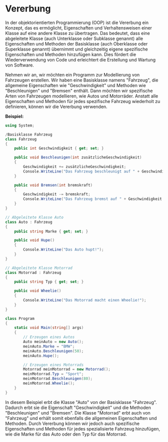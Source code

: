 # Vererbung

In der objektorientierten Programmierung (OOP) ist die Vererbung ein Konzept, das es ermöglicht, Eigenschaften und Verhaltensweisen einer Klasse auf eine andere Klasse zu übertragen. Das bedeutet, dass eine abgeleitete Klasse (auch Unterklasse oder Subklasse genannt) alle Eigenschaften und Methoden der Basisklasse (auch Oberklasse oder Superklasse genannt) übernimmt und gleichzeitig eigene spezifische Eigenschaften und Methoden hinzufügen kann. Dies fördert die Wiederverwendung von Code und erleichtert die Erstellung und Wartung von Software.

Nehmen wir an, wir möchten ein Programm zur Modellierung von Fahrzeugen erstellen. Wir haben eine Basisklasse namens "Fahrzeug", die allgemeine Eigenschaften wie "Geschwindigkeit" und Methoden wie "Beschleunigen" und "Bremsen" enthält. Dann möchten wir spezifische Arten von Fahrzeugen modellieren, wie Autos und Motorräder. Anstatt alle Eigenschaften und Methoden für jedes spezifische Fahrzeug wiederholt zu definieren, können wir die Vererbung verwenden.


**Beispiel:**
```csharp
using System;

/Basisklasse Fahrzeug
class Fahrzeug
{
    public int Geschwindigkeit { get; set; }

    public void Beschleunigen(int zusätzlicheGeschwindigkeit)
    {
        Geschwindigkeit += zusätzlicheGeschwindigkeit;
        Console.WriteLine("Das Fahrzeug beschleunigt auf " + Geschwindigkeit + " km/h.");
    }

    public void Bremsen(int bremskraft)
    {
        Geschwindigkeit -= bremskraft;
        Console.WriteLine("Das Fahrzeug bremst auf " + Geschwindigkeit + " km/h.");
    }
}

// Abgeleitete Klasse Auto
class Auto : Fahrzeug
{
    public string Marke { get; set; }

    public void Hupe()
    {
        Console.WriteLine("Das Auto hupt!");
    }
}

// Abgeleitete Klasse Motorrad
class Motorrad : Fahrzeug
{
    public string Typ { get; set; }

    public void Wheelie()
    {
        Console.WriteLine("Das Motorrad macht einen Wheelie!");
    }
}

class Program
{
    static void Main(string[] args)
    {
        // Erzeugen eines Autos
        Auto meinAuto = new Auto();
        meinAuto.Marke = "BMW";
        meinAuto.Beschleunigen(50);
        meinAuto.Hupe();

        // Erzeugen eines Motorrads
        Motorrad meinMotorrad = new Motorrad();
        meinMotorrad.Typ = "Sport";
        meinMotorrad.Beschleunigen(80);
        meinMotorrad.Wheelie();
    }
}
```

In diesem Beispiel erbt die Klasse "Auto" von der Basisklasse "Fahrzeug". Dadurch erbt sie die Eigenschaft "Geschwindigkeit" und die Methoden "Beschleunigen" und "Bremsen". Die Klasse "Motorrad" erbt auch von "Fahrzeug" und erhält somit ebenfalls die allgemeinen Eigenschaften und Methoden. Durch Vererbung können wir jedoch auch spezifische Eigenschaften und Methoden für jedes spezialisierte Fahrzeug hinzufügen, wie die Marke für das Auto oder den Typ für das Motorrad.
